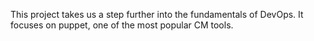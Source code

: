 This project takes us a step further into the fundamentals of DevOps. It focuses on puppet, one of the most popular CM tools.

